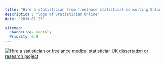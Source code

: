 ```yaml
---
title: "Hire a statistician from freelance statistical consulting Online"
description : "logo of Statistician Online"
date: "2019-01-23"

sitemap:
  ChangeFreq: monthly
  Priority: 0.9
---
```


<a href="/" title = "Statistician Online">
  <img src="/images/logo.png" alt="Hire a statistician or freelance medical statistician UK dissertation or research project">
</a>
